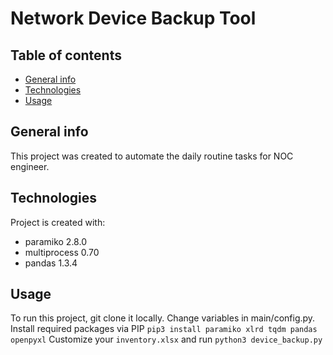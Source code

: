 # Network Device Backup Tool
## Table of contents
* [General info](#general-info)
* [Technologies](#technologies)
* [Usage](#setup)

## General info
This project was created to automate the daily routine tasks for NOC engineer.
    
## Technologies
Project is created with:
* paramiko 2.8.0
* multiprocess 0.70
* pandas 1.3.4
    
## Usage
To run this project, git clone it locally.
Change variables in main/config.py.
Install required packages via PIP ```pip3 install paramiko xlrd tqdm pandas openpyxl```
Customize your ```inventory.xlsx``` and run ```python3 device_backup.py```